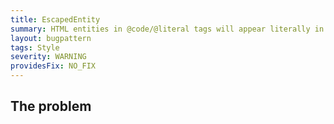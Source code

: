 ```yaml
---
title: EscapedEntity
summary: HTML entities in @code/@literal tags will appear literally in the rendered javadoc.
layout: bugpattern
tags: Style
severity: WARNING
providesFix: NO_FIX
---
```


<!--
*** AUTO-GENERATED, DO NOT MODIFY ***
To make changes, edit the @BugPattern annotation or the explanation in docs/bugpattern.
-->

## The problem


